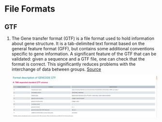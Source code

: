 # File Formats

## GTF

1. The Gene transfer format (GTF) is a file format used to hold information about gene structure. It is a tab-delimited text format based on the general feature format (GFF), but contains some additional conventions specific to gene information. A significant feature of the GTF that can be validated: given a sequence and a GTF file, one can check that the format is correct. This significantly reduces problems with the interchange of data between groups. [Source](https://en.wikipedia.org/wiki/Gene_transfer_format)

   ![1556074574106](assets/1556074574106.png)

   

